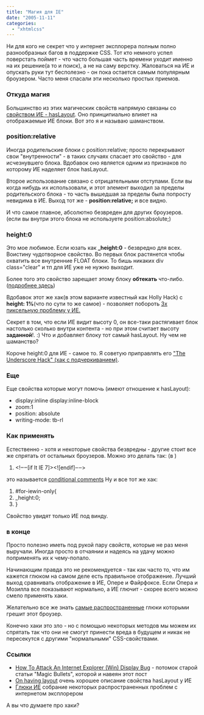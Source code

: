 ```yaml
---
title: "Магия для IE"
date: "2005-11-11"
categories: 
  - "xhtmlcss"
---
```


Ни для кого не секрет что у интернет эксплорера полным полно разнообразных багов в поддержке CSS. Тот кто немного успел поверстать поймет - что часто большая часть времени уходит именно на их решение(а то и поиск), а не на саму верстку. Жаловаться на ИЕ и опускать руки тут бесполезно - он пока остается самым популярным броузером. Часто меня спасали эти несколько простых приемов.

### Откуда магия

Большинство из этих магическик свойств напрямую связаны со [свойством ИЕ - hasLayout](http://www.satzansatz.de/cssd/onhavinglayout.html). Оно принципиально влияет на отображаемые ИЕ блоки. Вот это я и называю шаманством.

### position:relative

Иногда родительские блоки с position:relative; просто перекрывают свои "внутренности" - в таких случаях спасает это свойство - для исчезнувшего блока. Вдобавок оно является одним из признаков по которому ИЕ наделяет блок hasLayout.

Второе использование связано с отрицательными отступами. Если вы когда нибудь их использовали, и этот элемент выходил за пределы родительского блока - то часть вышедшая за пределы была попросту невидима в ИЕ. Выход тот же - **position:relative;** и все видно.

И что самое главноe, абсолютно безвреден для других броузеров. (если вы внутри этого блока не используете position:absolute;)

### height:0

Это мое любимое. Если юзать как **\_height:0** - безвредно для всех. Воистину чудотворное свойство. Во первых блок растянется чтобы охватить все внутренние FLOAT блоки. То бишь никаких div class="clear" и тп для ИЕ уже не нужно выходит.

Более того это свойство зарещает этому блоку **обтекать** что-либо. ([подробнее здесь](http://cssing.org.ua/2005/07/03/display-table/))

Вдобавок этот же хак(в этом варианте известный как Holly Hack) с **height: 1%**(что по сути то же самое) - позволяет побороть [3х пиксельную проблему у ИЕ.](http://www.positioniseverything.net/explorer/threepxtest.html)

Секрет в том, что если ИЕ видит высоту 0, он все-таки растягивает блок настолько сколько внутри контента - но при этом считает высоту **заданной**!. :) Что и добавляет блоку тот самый hasLayout. Ну чем не шаманство?

Короче height:0 для ИЕ - самое то. Я советую приправлять его ["The Underscore Hack" (хак с подчеркиванием)](http://www.wellstyled.com/css-underscore-hack.html).

### Еще

Еще свойства которые могут помочь (имеют отношение к hasLayout):

- display:inline display:inline-block
- zoom:1
- position: absolute
- writing-mode: tb-rl

### Как применять

Естественно - хотя и некоторые свойства безвредны - другие стоит все же спрятать от остальных броузеров. Можно это делать так: (в <head>)

1. <!‒‒\[if lt IE 7\]><style>
2. /\* стили для IE 6 + IE5.5 + IE5.0 \*/
3. .gainlayout { height: 0; }
4. </style><!\[endif\]‒‒>

это называется [conditional comments](http://www.quirksmode.org/css/condcom.html) Ну и все тот же хак:

1. #for-iewin-only{
2. \_height:0;
3. }

Свойство увидят только ИЕ под винду.

### в конце

Просто полезно иметь под рукой пару свойств, которые не раз меня выручали. Иногда просто в отчаянии и надеясь на удачу можно поприменять их к чему-попало.

Начинающим правда это не рекомендуется - так как часто то, что им кажется глюком на самом деле есть правильное отображение. Лучший выход сравнивать отображение в ИЕ, Опере и Файрфоксе. Если Опера и Мозилла все показывают нормально, а ИЕ глючит - скорее всего можно смело применять хаки.

Желательно все же знать [самые распространенные](http://www.positioniseverything.net/ie-primer.html) глюки которыми грешит этот броузер.

Конечно хаки это зло - но с помощью некоторых методов мы можем их спрятать так что они не смогут принести вреда в будущем и никак не пересекутся с другими "нормальными" CSS-свойствами.

### Ссылки

- [How To Attack An Internet Explorer (Win) Display Bug](http://www.communitymx.com/content/article.cfm?cid=C37E0&print=true) - потомок старой статьи "Magic Bullets", которой и навеян этот пост
- [On having layout](http://www.satzansatz.de/cssd/onhavinglayout.html) очень хорошее описание свойства hasLayout у ИЕ
- [Глюки ИЕ](http://www.positioniseverything.net/ie-primer.html) собрание некоторых распространенных проблем с интернетом эксплорером

А вы что думаете про хаки?

